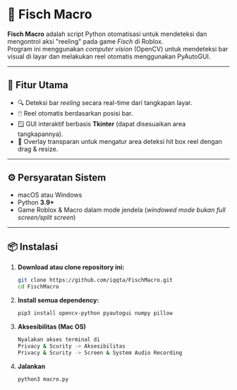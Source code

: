 # 🎣 Fisch Macro

**Fisch Macro** adalah script Python otomatisasi untuk mendeteksi dan mengontrol aksi "reeling" pada game *Fisch* di Roblox.  
Program ini menggunakan *computer vision* (OpenCV) untuk mendeteksi bar visual di layar dan melakukan reel otomatis menggunakan PyAutoGUI.

---

## 🧩 Fitur Utama

- 🔍 Deteksi bar *reeling* secara real-time dari tangkapan layar.
- 🖱️ Reel otomatis berdasarkan posisi bar.
- 🪟 GUI interaktif berbasis **Tkinter** (dapat disesuaikan area tangkapannya).
- 📏 Overlay transparan untuk mengatur area deteksi hit box reel dengan drag & resize.

---

## ⚙️ Persyaratan Sistem

- macOS atau Windows 
- Python **3.9+**
- Game Roblox & Macro dalam mode jendela (*windowed mode bukan full screen/split screen*)

---

## 📦 Instalasi

1. **Download atau clone repository ini:**
    ```bash
    git clone https://github.com/iqqta/FischMacro.git
    cd FischMacro

2. **Install semua dependency:**
    ```bash
    pip3 install opencv-python pyautogui numpy pillow

3. **Aksesibilitas (Mac OS)**
    ```bash
    Nyalakan akses terminal di
    Privacy & Scurity -> Aksesibilitas
    Privacy & Scurity -> Screen & System Audio Recording
    
5. **Jalankan**
    ```bash
    python3 macro.py


